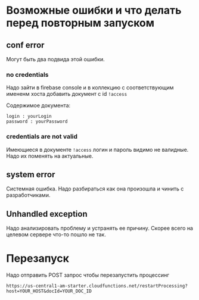 # Возможные ошибки и что делать перед повторным запуском

## conf error

Могут быть два подвида этой ошибки. 

### no credentials 

Надо зайти в firebase console и в коллекцию с соответствующим имененм хоста добавить документ с id `!access` 

Содержимое документа:
```
login : yourLogin
password : yourPassword
```

### credentials are not valid

Имеющиеся в документе `!access` логин и пароль видимо не валидные. Надо их поменять на актуальные. 

## system error

Системная ошибка. Надо разбираться как она произошла и чинить с разработчиками.

## Unhandled exception

Надо анализировать проблему и устранять ее причину. Скорее всего на целевом сервере что-то пошло не так.

# Перезапуск

Надо отправить POST запрос чтобы перезапустить процессинг

`https://us-central1-am-starter.cloudfunctions.net/restartProcessing?host=YOUR_HOST&docId=YOUR_DOC_ID`

